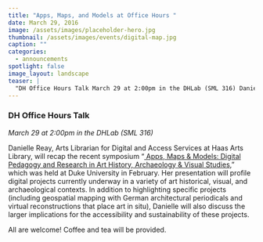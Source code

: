 ```yaml
---
title: "Apps, Maps, and Models at Office Hours "
date: March 29, 2016
image: /assets/images/placeholder-hero.jpg
thumbnail: /assets/images/events/digital-map.jpg
caption: ""
categories: 
  - announcements
spotlight: false 
image_layout: landscape
teaser: |
  "DH Office Hours Talk March 29 at 2:00pm in the DHLab (SML 316) Danielle Reay, Arts Librarian for Digital and Access Services at Haas Arts Library, will recap the recent symposium “Apps, Maps &..."
---
```


<h3>DH Office Hours Talk</h3>
<em>March 29 at 2:00pm in the DHLab (SML 316)</em>
   
Danielle Reay, Arts Librarian for Digital and Access Services at Haas Arts Library, will recap the recent symposium “<a href="http://sites.duke.edu/digsymposium/2015/11/18/apps-maps-models-digital-pedagogy-and-research-in-art-history-archaeology-visual-studies/" target="_blank"> Apps, Maps &amp; Models: Digital Pedagogy and Research in Art History, Archaeology &amp; Visual Studies</a>,” which was held at Duke University in February. Her presentation will profile digital projects currently underway in a variety of art historical, visual, and archaeological contexts. In addition to highlighting specific projects (including geospatial mapping with German architectural periodicals and virtual reconstructions that place art in situ), Danielle will also discuss the larger implications for the accessibility and sustainability of these projects.
   
All are welcome! Coffee and tea will be provided.
